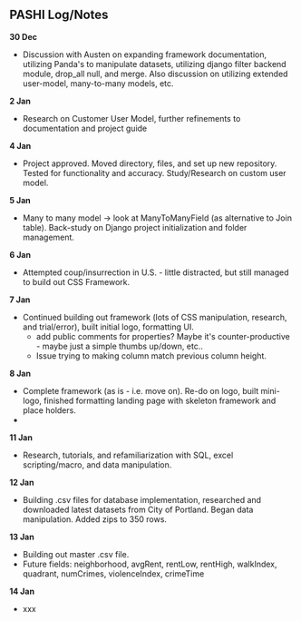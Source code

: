 

## PASHI Log/Notes ##

**30 Dec**
- Discussion with Austen on expanding framework documentation, utilizing Panda's to manipulate datasets, utilizing django filter backend module, drop_all null, and merge.  Also discussion on utilizing extended user-model, many-to-many models, etc.

**2 Jan**
- Research on Customer User Model, further refinements to documentation and project guide

**4 Jan**
- Project approved.  Moved directory, files, and set up new repository.  Tested for functionality and accuracy.  Study/Research on custom user model.

**5 Jan**
- Many to many model -> look at ManyToManyField (as alternative to Join table).  Back-study on Django project initialization and folder management.  

**6 Jan**
- Attempted coup/insurrection in U.S. - little distracted, but still managed to build out CSS Framework.

**7 Jan**
- Continued building out framework (lots of CSS manipulation, research, and trial/error), built initial logo, formatting UI.  
  - <IDEA> add public comments for properties?  Maybe it's counter-productive - maybe just a simple thumbs up/down, etc..</IDEA>
  - Issue trying to making column match previous column height.

**8 Jan**  

- Complete framework (as is - i.e. move on). Re-do on logo, built mini-logo, finished formatting landing page with skeleton framework and place holders.  
- 

**11 Jan**

- Research, tutorials, and refamiliarization with SQL, excel scripting/macro, and data manipulation.

**12 Jan** 

- Building .csv files for database implementation, researched and downloaded latest datasets from City of Portland.  Began data manipulation.  Added zips to 350 rows.  

**13 Jan**
 
- Building out master .csv file. 
- Future fields:  neighborhood, avgRent, rentLow, rentHigh, walkIndex, quadrant, numCrimes, violenceIndex, crimeTime

**14 Jan**

- xxx
